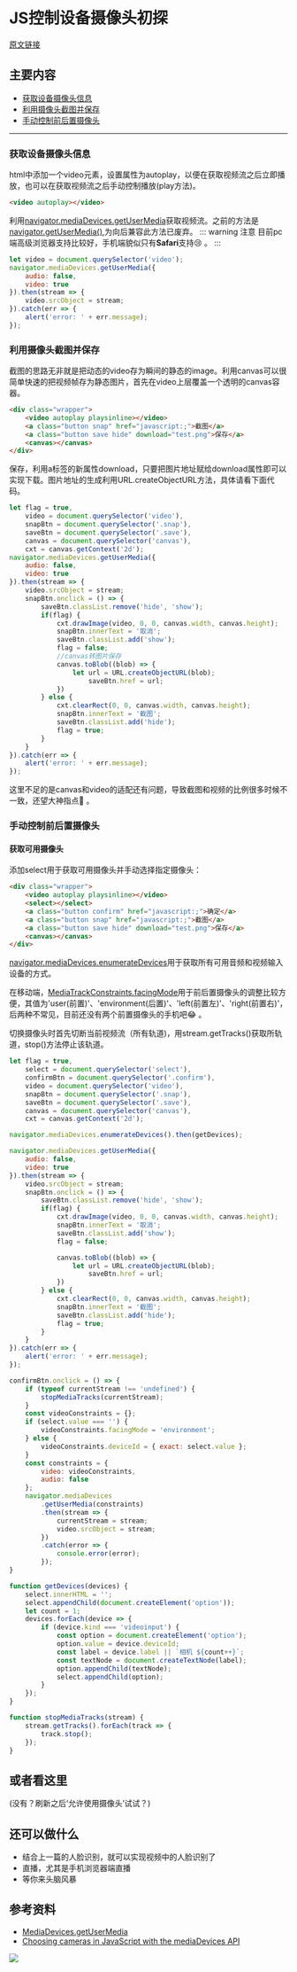 # JS控制设备摄像头初探

[原文链接](https://denzel.netlify.com/js/camera_in_js_trial.html)

## 主要内容
- [获取设备摄像头信息](#获取设备摄像头信息)
- [利用摄像头截图并保存](#利用摄像头截图并保存)
- [手动控制前后置摄像头](#手动控制前后置摄像头)

<hr>

### 获取设备摄像头信息
html中添加一个video元素，设置属性为autoplay，以便在获取视频流之后立即播放，也可以在获取视频流之后手动控制播放(play方法)。

```html
<video autoplay></video>
```

利用[navigator.mediaDevices.getUserMedia](https://developer.mozilla.org/zh-CN/docs/Web/API/MediaDevices/getUserMedia)获取视频流。之前的方法是[navigator.getUserMedia()](https://developer.mozilla.org/zh-CN/docs/Web/API/Navigator/getUserMedia),为向后兼容此方法已废弃。
::: warning 注意
目前pc端高级浏览器支持比较好，手机端貌似只有**Safari**支持:cry: 。
:::

```js
let video = document.querySelector('video');
navigator.mediaDevices.getUserMedia({ 
    audio: false, 
    video: true
}).then(stream => {
    video.srcObject = stream;
}).catch(err => {
    alert('error: ' + err.message);
});
```
<show-in-codepen :href="'https://codepen.io/_tianxia/pen/odMNxa'"></show-in-codepen>

### 利用摄像头截图并保存
截图的思路无非就是把动态的video存为瞬间的静态的image。利用canvas可以很简单快速的把视频帧存为静态图片，首先在video上层覆盖一个透明的canvas容器。
```html
<div class="wrapper">
    <video autoplay playsinline></video>
    <a class="button snap" href="javascript:;">截图</a>
    <a class="button save hide" download="test.png">保存</a>
    <canvas></canvas>
</div>
```
保存，利用a标签的新属性download，只要把图片地址赋给download属性即可以实现下载。图片地址的生成利用URL.createObjectURL方法，具体请看下面代码。
```js
let flag = true,
    video = document.querySelector('video'),
    snapBtn = document.querySelector('.snap'),
    saveBtn = document.querySelector('.save'),
    canvas = document.querySelector('canvas'),
    cxt = canvas.getContext('2d');
navigator.mediaDevices.getUserMedia({ 
    audio: false, 
    video: true
}).then(stream => {
    video.srcObject = stream;
    snapBtn.onclick = () => {
        saveBtn.classList.remove('hide', 'show');
        if(flag) {
            cxt.drawImage(video, 0, 0, canvas.width, canvas.height);
            snapBtn.innerText = '取消';
            saveBtn.classList.add('show');
            flag = false;
            //canvas转图片保存
            canvas.toBlob((blob) => {
                let url = URL.createObjectURL(blob);
                    saveBtn.href = url;
            })
        } else {
            cxt.clearRect(0, 0, canvas.width, canvas.height);
            snapBtn.innerText = '截图';
            saveBtn.classList.add('hide');
            flag = true;
        }
    }
}).catch(err => {
    alert('error: ' + err.message);
});
```
这里不足的是canvas和video的适配还有问题，导致截图和视频的比例很多时候不一致，还望大神指点:pray: 。

<show-in-codepen :href="'https://codepen.io/_tianxia/pen/YLjPNq'"></show-in-codepen>

### 手动控制前后置摄像头

#### 获取可用摄像头
添加select用于获取可用摄像头并手动选择指定摄像头：
```html
<div class="wrapper">
    <video autoplay playsinline></video>
    <select></select>
    <a class="button confirm" href="javascript:;">确定</a>
    <a class="button snap" href="javascript:;">截图</a>
    <a class="button save hide" download="test.png">保存</a>
    <canvas></canvas>
</div>
```
[navigator.mediaDevices.enumerateDevices](https://developer.mozilla.org/zh-CN/docs/Web/API/MediaDevices/enumerateDevices)用于获取所有可用音频和视频输入设备的方式。

在移动端，[MediaTrackConstraints.facingMode](https://developer.mozilla.org/en-US/docs/Web/API/MediaTrackConstraints/facingModes)用于前后置摄像头的调整比较方便，其值为'user(前置)'、'environment(后置)'、'left(前置左)'、'right(前置右)'，后两种不常见，目前还没有两个前置摄像头的手机吧:joy: 。

切换摄像头时首先切断当前视频流（所有轨道)，用stream.getTracks()获取所轨道，stop()方法停止该轨道。
```js
let flag = true,
    select = document.querySelector('select'),
    confirmBtn = document.querySelector('.confirm'),
    video = document.querySelector('video'),
    snapBtn = document.querySelector('.snap'),
    saveBtn = document.querySelector('.save'),
    canvas = document.querySelector('canvas'),
    cxt = canvas.getContext('2d');

navigator.mediaDevices.enumerateDevices().then(getDevices);

navigator.mediaDevices.getUserMedia({ 
    audio: false, 
    video: true
}).then(stream => {
    video.srcObject = stream;
    snapBtn.onclick = () => {
        saveBtn.classList.remove('hide', 'show');
        if(flag) {
            cxt.drawImage(video, 0, 0, canvas.width, canvas.height);
            snapBtn.innerText = '取消';
            saveBtn.classList.add('show');
            flag = false;

            canvas.toBlob((blob) => {
                let url = URL.createObjectURL(blob);
                    saveBtn.href = url;
            })
        } else {
            cxt.clearRect(0, 0, canvas.width, canvas.height);
            snapBtn.innerText = '截图';
            saveBtn.classList.add('hide');
            flag = true;
        }
    }
}).catch(err => {
    alert('error: ' + err.message);
});

confirmBtn.onclick = () => {
    if (typeof currentStream !== 'undefined') {
        stopMediaTracks(currentStream);
    }
    const videoConstraints = {};
    if (select.value === '') {
        videoConstraints.facingMode = 'environment';
    } else {
        videoConstraints.deviceId = { exact: select.value };
    }
    const constraints = {
        video: videoConstraints,
        audio: false
    };
    navigator.mediaDevices
        .getUserMedia(constraints)
        .then(stream => {
            currentStream = stream;
            video.srcObject = stream;
        })
        .catch(error => {
            console.error(error);
        });
}

function getDevices(devices) {
    select.innerHTML = '';
    select.appendChild(document.createElement('option'));
    let count = 1;
    devices.forEach(device => {
        if (device.kind === 'videoinput') {
            const option = document.createElement('option');
            option.value = device.deviceId;
            const label = device.label || `相机 ${count++}`;
            const textNode = document.createTextNode(label);
            option.appendChild(textNode);
            select.appendChild(option);
        }
    });
}

function stopMediaTracks(stream) {
    stream.getTracks().forEach(track => {
        track.stop();
    });
}
``` 
<show-in-codepen :href="'https://codepen.io/_tianxia/pen/aGjvqa'"></show-in-codepen>

## 或者看这里
(没有？刷新之后‘允许使用摄像头’试试？)
<my-iframe :src="'https://xiaotianxia.github.io/demos-2018/camera-in-js/index.html'"></my-iframe>

## 还可以做什么
- 结合上一篇的人脸识别，就可以实现视频中的人脸识别了 
- 直播，尤其是手机浏览器端直播
- 等你来头脑风暴

## 参考资料
- [MediaDevices.getUserMedia](https://developer.mozilla.org/zh-CN/docs/Web/API/MediaDevices/getUserMedia)
- [Choosing cameras in JavaScript with the mediaDevices API](https://www.twilio.com/blog/2018/04/choosing-cameras-javascript-mediadevices-api.html)

[![](https://badge.juejin.im/entry/5afa4cfa51882542ab4a0d36/likes.svg?style=flat-square)](https://juejin.im/entry/5afa4cfa51882542ab4a0d36/detail)

<comment-tool></comment-tool>